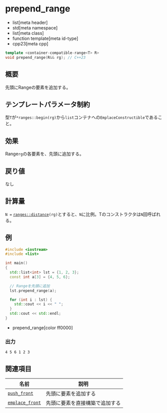 # prepend_range
* list[meta header]
* std[meta namespace]
* list[meta class]
* function template[meta id-type]
* cpp23[meta cpp]

```cpp
template <container-compatible-range<T> R>
void prepend_range(R&& rg); // C++23
```

## 概要
先頭にRangeの要素を追加する。


## テンプレートパラメータ制約
型`T`が`*ranges::begin(rg)`から`list`コンテナへの`EmplaceConstructible`であること。


## 効果
Range`rg`の各要素を、先頭に追加する。


## 戻り値
なし


## 計算量
`N =` [`ranges::distance`](../../iterator/ranges_distance.md)`(rg)`とすると、`N`に比例。Tのコンストラクタは`N`回呼ばれる。


## 例
```cpp example
#include <iostream>
#include <list>

int main()
{
  std::list<int> lst = {1, 2, 3};
  const int a[3] = {4, 5, 6};

  // Rangeを先頭に追加
  lst.prepend_range(a);

  for (int i : lst) {
    std::cout << i << " ";
  }
  std::cout << std::endl;
}
```
* prepend_range[color ff0000]

### 出力
```
4 5 6 1 2 3 
```


## 関連項目

| 名前                                      | 説明                  |
|-------------------------------------------|----------------------|
| [`push_front`](push_front.md)             | 先頭に要素を追加する         |
| [`emplace_front`](emplace_front.md)       | 先頭に要素を直接構築で追加する |
